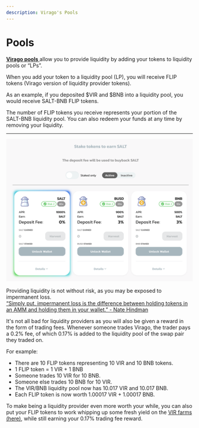 ```yaml
---
description: Virago's Pools
---
```


# Pools

[**Virago pools** ](https://exchange.virago.finance/#/pool)allow you to provide liquidity by adding your tokens to liquidity pools or “LPs”.

When you add your token to a liquidity pool \(LP\), you will receive FLIP tokens \(Virago version of liquidity provider tokens\).

As an example, if you deposited $VIR and $BNB into a liquidity pool, you would receive SALT-BNB FLIP tokens.

The number of FLIP tokens you receive represents your portion of the SALT-BNB liquidity pool. You can also redeem your funds at any time by removing your liquidity.

---

![Virago Pools UI](../.gitbook/assets/pools.png)

Providing liquidity is not without risk, as you may be exposed to impermanent loss.  
[“Simply put, impermanent loss is the difference between holding tokens in an AMM and holding them in your wallet.” - Nate Hindman](https://blog.bancor.network/beginners-guide-to-getting-rekt-by-impermanent-loss-7c9510cb2f22)

It's not all bad for liquidity providers as you will also be given a reward in the form of trading fees. Whenever someone trades Virago, the trader pays a 0.2% fee, of which 0.17% is added to the liquidity pool of the swap pair they traded on.

For example:

- There are 10 FLIP tokens representing 10 VIR and 10 BNB tokens.
- 1 FLIP token = 1 VIR + 1 BNB
- Someone trades 10 VIR for 10 BNB.
- Someone else trades 10 BNB for 10 VIR.
- The VIR/BNB liquidity pool now has 10.017 VIR and 10.017 BNB.
- Each FLIP token is now worth 1.00017 VIR + 1.00017 BNB.

To make being a liquidity provider even more worth your while, you can also put your FLIP tokens to work whipping up some fresh yield on the [VIR farms \(here\)](https://www.virago.finance/farms), while still earning your 0.17% trading fee reward.
